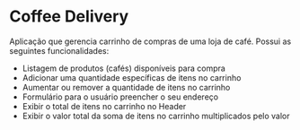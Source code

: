 # Coffee Delivery

Aplicação que gerencia carrinho de compras de uma loja de café. Possui as seguintes funcionalidades:

  - Listagem de produtos (cafés) disponíveis para compra
  - Adicionar uma quantidade específicas de itens no carrinho
  - Aumentar ou remover a quantidade de itens no carrinho
  - Formulário para o usuário preencher o seu endereço
  - Exibir o total de itens no carrinho no Header
  - Exibir o valor total da soma de itens no carrinho multiplicados pelo valor
